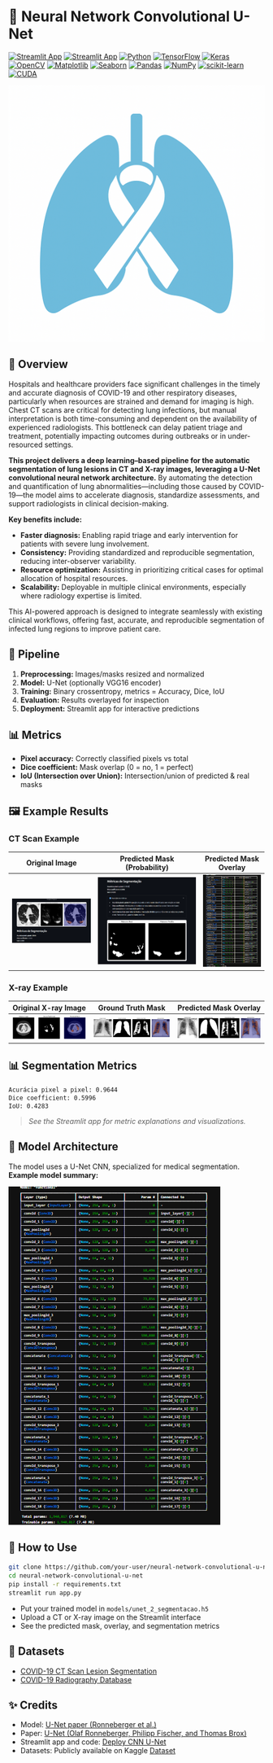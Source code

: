 # 🧠 Neural Network Convolutional U-Net

[![Streamlit App](https://img.shields.io/badge/Streamlit-Deployed-brightgreen?logo=streamlit)](link-do-seu-app)
[![Streamlit App](https://img.shields.io/badge/Streamlit-Deployed-brightgreen?logo=streamlit)](link-do-seu-app)
[![Python](https://img.shields.io/badge/Python-3.8%2B-blue?logo=python)](https://www.python.org/)
[![TensorFlow](https://img.shields.io/badge/TensorFlow-2.x-orange?logo=tensorflow)](https://www.tensorflow.org/)
[![Keras](https://img.shields.io/badge/Keras-2.x-D00000?logo=keras)](https://keras.io/)
[![OpenCV](https://img.shields.io/badge/OpenCV-4.x-%23white?logo=opencv)](https://opencv.org/)
[![Matplotlib](https://img.shields.io/badge/Matplotlib-3.x-%23yellow?logo=matplotlib)](https://matplotlib.org/)
[![Seaborn](https://img.shields.io/badge/Seaborn-0.12.x-76B900?logo=seaborn)](https://seaborn.pydata.org/)
[![Pandas](https://img.shields.io/badge/Pandas-1.x-150458?logo=pandas)](https://pandas.pydata.org/)
[![NumPy](https://img.shields.io/badge/NumPy-1.x-013243?logo=numpy)](https://numpy.org/)
[![scikit-learn](https://img.shields.io/badge/scikit--learn-1.x-F7931E?logo=scikitlearn)](https://scikit-learn.org/)
[![CUDA](https://img.shields.io/badge/CUDA-enabled-76B900?logo=nvidia)](https://developer.nvidia.com/cuda-toolkit)

![Lung Cancer Awareness Symbol](https://github.com/RafaelGallo/Neural-Network-Convolutional-U-Net/blob/main/img/007.png?raw=true)


## 📌 Overview

Hospitals and healthcare providers face significant challenges in the timely and accurate diagnosis of COVID-19 and other respiratory diseases, particularly when resources are strained and demand for imaging is high. Chest CT scans are critical for detecting lung infections, but manual interpretation is both time-consuming and dependent on the availability of experienced radiologists. This bottleneck can delay patient triage and treatment, potentially impacting outcomes during outbreaks or in under-resourced settings.

**This project delivers a deep learning–based pipeline for the automatic segmentation of lung lesions in CT and X-ray images, leveraging a U-Net convolutional neural network architecture.** By automating the detection and quantification of lung abnormalities—including those caused by COVID-19—the model aims to accelerate diagnosis, standardize assessments, and support radiologists in clinical decision-making.

**Key benefits include:**

* **Faster diagnosis:** Enabling rapid triage and early intervention for patients with severe lung involvement.
* **Consistency:** Providing standardized and reproducible segmentation, reducing inter-observer variability.
* **Resource optimization:** Assisting in prioritizing critical cases for optimal allocation of hospital resources.
* **Scalability:** Deployable in multiple clinical environments, especially where radiology expertise is limited.

This AI-powered approach is designed to integrate seamlessly with existing clinical workflows, offering fast, accurate, and reproducible segmentation of infected lung regions to improve patient care.


## 🚀 Pipeline

1. **Preprocessing:** Images/masks resized and normalized
2. **Model:** U-Net (optionally VGG16 encoder)
3. **Training:** Binary crossentropy, metrics = Accuracy, Dice, IoU
4. **Evaluation:** Results overlayed for inspection
5. **Deployment:** Streamlit app for interactive predictions

## 📊 Metrics

* **Pixel accuracy:** Correctly classified pixels vs total
* **Dice coefficient:** Mask overlap (0 = no, 1 = perfect)
* **IoU (Intersection over Union):** Intersection/union of predicted & real masks

## 🖼️ Example Results

### CT Scan Example

| Original Image              | Predicted Mask (Probability) | Predicted Mask Overlay     |
| --------------------------- | ---------------------------- | -------------------------- |
| ![Original](https://github.com/RafaelGallo/Neural-Network-Convolutional-U-Net/blob/main/img/001.png?raw=true) | ![Predicted](https://github.com/RafaelGallo/Neural-Network-Convolutional-U-Net/blob/main/img/002.png?raw=true) | ![Overlay](https://github.com/RafaelGallo/Neural-Network-Convolutional-U-Net/blob/main/img/003.png?raw=true) |

### X-ray Example

| Original X-ray Image     | Ground Truth Mask     | Predicted Mask Overlay     |
| ------------------------ | --------------------- | -------------------------- |
| ![X-ray](https://github.com/RafaelGallo/Neural-Network-Convolutional-U-Net/blob/main/img/004.png?raw=true) | ![GT](https://github.com/RafaelGallo/Neural-Network-Convolutional-U-Net/blob/main/img/005.png?raw=true) | ![Overlay](https://github.com/RafaelGallo/Neural-Network-Convolutional-U-Net/blob/main/img/006.png?raw=true) |

## 📊 Segmentation Metrics

```
Acurácia pixel a pixel: 0.9644
Dice coefficient: 0.5996
IoU: 0.4283
```

> *See the Streamlit app for metric explanations and visualizations.*


## 🧠 Model Architecture

The model uses a U-Net CNN, specialized for medical segmentation.
**Example model summary:**

![Model Summary](https://github.com/RafaelGallo/Neural-Network-Convolutional-U-Net/blob/main/img/003.png?raw=true)

## 🚦 How to Use

```bash
git clone https://github.com/your-user/neural-network-convolutional-u-net.git
cd neural-network-convolutional-u-net
pip install -r requirements.txt
streamlit run app.py
```

* Put your trained model in `models/unet_2_segmentacao.h5`
* Upload a CT or X-ray image on the Streamlit interface
* See the predicted mask, overlay, and segmentation metrics

## 📂 Datasets

* [COVID-19 CT Scan Lesion Segmentation](https://www.kaggle.com/datasets/andrewmvd/covid19-ct-scan-lesion-segmentation-dataset)
* [COVID-19 Radiography Database](https://www.kaggle.com/datasets/tawsifurrahman/covid19-radiography-database)

## ✨ Credits

* Model: [U-Net paper (Ronneberger et al.)](https://arxiv.org/abs/1505.04597)
* Paper: [U-Net (Olaf Ronneberger, Philipp Fischer, and Thomas Brox)](https://arxiv.org/pdf/1505.04597)
* Streamlit app and code: [Deploy CNN U-Net](https://neural-network-convolutional-u-net-moua86stqd5wuyyapskokl.streamlit.app/)
* Datasets: Publicly available on Kaggle [Dataset](https://www.kaggle.com/datasets/tawsifurrahman/covid19-radiography-database)
